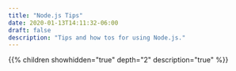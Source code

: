 ```yaml
---
title: "Node.js Tips"
date: 2020-01-13T14:11:32-06:00
draft: false
description: "Tips and how tos for using Node.js."
---
```


{{% children showhidden="true" depth="2" description="true" %}}
